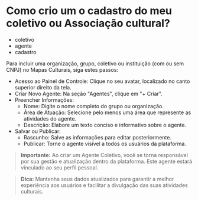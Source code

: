 # Como crio um o cadastro do meu coletivo ou Associação cultural?

- coletivo
- agente
- cadastro

Para incluir uma organização, grupo, coletivo ou instituição (com ou sem CNPJ) no Mapas Culturais, siga estes passos:

* Acesso ao Painel de Controle: Clique no seu avatar, localizado no canto superior direito da tela.
* Criar Novo Agente: Na seção "Agentes", clique em "+ Criar".
* Preencher Informações:
    * Nome: Digite o nome completo do grupo ou organização.
    * Área de Atuação: Selecione pelo menos uma área que represente as atividades do agente.
    * Descrição: Elabore um texto conciso e informativo sobre o agente.
* Salvar ou Publicar:
    * Rascunho: Salve as informações para editar posteriormente.
    * Publicar: Torne o agente visível a todos os usuários da plataforma.

> **Importante:** Ao criar um Agente Coletivo, você se torna responsável por sua gestão e atualização dentro da plataforma. Este agente estará vinculado ao seu perfil pessoal.

> **Dica:** Mantenha seus dados atualizados para garantir a melhor experiência aos usuários e facilitar a divulgação das suas atividades culturais.